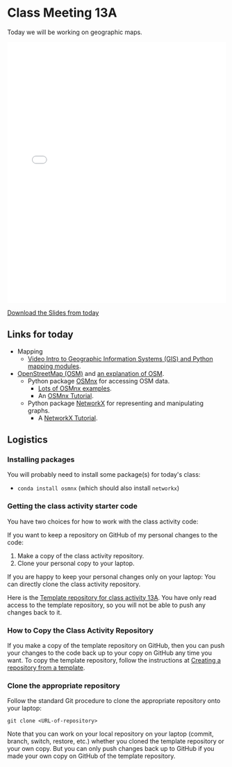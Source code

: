 # Class Meeting 13A

Today we will be working on geographic maps.

<div>
<iframe src="../../Lec19_Maps2.pdf" width="100%" height="600px" frameBorder="0"> </iframe>
</div>

[Download the Slides from today](https://github.com/ubc-cs/cpsc203/raw/main/files/Lec19_Maps2.pdf)

## Links for today

- Mapping
  - [Video Intro to Geographic Information Systems (GIS) and Python mapping modules](https://www.youtube.com/watch?v=wsSEKm-rU6U).
- [OpenStreetMap (OSM)](https://www.openstreetmap.org/) and [an explanation of OSM](https://en.wikipedia.org/wiki/OpenStreetMap).
  - Python package [OSMnx](https://osmnx.readthedocs.io/en/stable/) for accessing OSM data.
    - [Lots of OSMnx examples](https://github.com/gboeing/osmnx-examples/tree/master/notebooks).
    - An [OSMnx Tutorial](https://gist.github.com/psychemedia/b49c49da365666ba9199d2e27d002d07).
  - Python package [NetworkX](https://networkx.org/) for representing and manipulating graphs.
    - A [NetworkX Tutorial](https://networkx.org/documentation/stable/tutorial.html).

## Logistics

### Installing packages

You will probably need to install some package(s) for today's class:

- `conda install osmnx` (which should also install `networkx`)

### Getting the class activity starter code

You have two choices for how to work with the class activity code:

If you want to keep a repository on GitHub of my personal changes to the code:

  1. Make a copy of the class activity repository.
  2. Clone your personal copy to your laptop.

If you are happy to keep your personal changes only on your laptop: You can directly clone the class activity repository.

Here is the [Template repository for class activity 13A](https://github.com/ubc-cpsc203-2023W2/class-activity-13A).  You have only read access to the template repository, so you will not be able to push any changes back to it.

### How to Copy the Class Activity Repository

If you make a copy of the template repository on GitHub, then you can push your changes to the code back up to your copy on GitHub any time you want.  To copy the template repository, follow the instructions at [Creating a repository from a template](https://docs.github.com/en/repositories/creating-and-managing-repositories/creating-a-repository-from-a-template).

### Clone the appropriate repository

Follow the standard Git procedure to clone the appropriate repository onto your laptop:

```terminal
git clone <URL-of-repository>
```

Note that you can work on your local repository on your laptop (commit, branch, switch, restore, etc.) whether you cloned the template repository or your own copy.  But you can only push changes back up to GitHub if you made your own copy on GitHub of the template repository.
